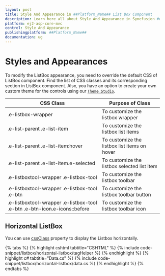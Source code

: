 ```yaml
---
layout: post
title: Style And Appearance in ##Platform_Name## List Box Component
description: Learn here all about Style And Appearance in Syncfusion ##Platform_Name## List Box component of Syncfusion Essential JS 2 and more.
platform: ej2-asp-core-mvc
control: Style And Appearance
publishingplatform: ##Platform_Name##
documentation: ug
---
```



# Styles and Appearances

To modify the ListBox appearance, you need to override the default CSS of ListBox component. Find the list of CSS classes and its corresponding section in ListBox component. Also, you have an option to create your own custom theme for the controls using our [`Theme Studio`](https://ej2.syncfusion.com/themestudio/?theme=material).

CSS Class | Purpose of Class
-----|-----
|.e-listbox-wrapper|To customize the listbox wrapper
|.e-list-parent .e-list-item|To customize the listbox list items
|.e-list-parent .e-list-item:hover|To customize the listbox list items on hover
|.e-list-parent .e-list-item.e-selected|To customize the listbox selected list item
|.e-listboxtool-wrapper .e-listbox-tool|To customize the listbox toolbar
|.e-listboxtool-wrapper .e-listbox-tool .e-btn|To customize the listbox toolbar button
|.e-listboxtool-wrapper .e-listbox-tool .e-btn .e-btn-icon.e-icons::before|To customize the listbox toolbar icon

## Horizontal ListBox

You can use [cssClass](https://help.syncfusion.com/cr/aspnetcore-js2/Syncfusion.EJ2.DropDowns.ListBox.html#Syncfusion_EJ2_DropDowns_ListBox_CssClass) property to display the Listbox horizontally.

{% tabs %}
{% highlight cshtml tabtitle="CSHTML" %}
{% include code-snippet/listbox/horizontal-listbox/tagHelper %}
{% endhighlight %}
{% highlight c# tabtitle="Data.cs" %}
{% include code-snippet/listbox/horizontal-listbox/data.cs %}
{% endhighlight %}
{% endtabs %}
